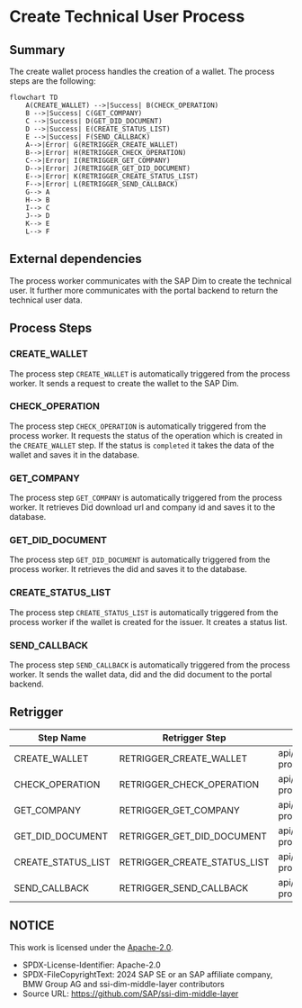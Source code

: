 # Create Technical User Process

## Summary

The create wallet process handles the creation of a wallet. The process steps are the following:

```mermaid
flowchart TD
    A(CREATE_WALLET) -->|Success| B(CHECK_OPERATION)
    B -->|Success| C(GET_COMPANY)
    C -->|Success| D(GET_DID_DOCUMENT)
    D -->|Success| E(CREATE_STATUS_LIST)
    E -->|Success| F(SEND_CALLBACK)
    A-->|Error| G(RETRIGGER_CREATE_WALLET)
    B-->|Error| H(RETRIGGER_CHECK_OPERATION)
    C-->|Error| I(RETRIGGER_GET_COMPANY)
    D-->|Error| J(RETRIGGER_GET_DID_DOCUMENT)
    E-->|Error| K(RETRIGGER_CREATE_STATUS_LIST)
    F-->|Error| L(RETRIGGER_SEND_CALLBACK)
    G--> A
    H--> B
    I--> C
    J--> D
    K--> E
    L--> F
```

## External dependencies

The process worker communicates with the SAP Dim to create the technical user. It further more communicates with the portal backend to return the technical user data.

## Process Steps

### CREATE_WALLET

The process step `CREATE_WALLET` is automatically triggered from the process worker. It sends a request to create the wallet to the SAP Dim.

### CHECK_OPERATION

The process step `CHECK_OPERATION` is automatically triggered from the process worker. It requests the status of the operation which is created in the `CREATE_WALLET` step. If the status is `completed` it takes the data of the wallet and saves it in the database.

### GET_COMPANY

The process step `GET_COMPANY` is automatically triggered from the process worker. It retrieves Did download url and company id and saves it to the database.

### GET_DID_DOCUMENT

The process step `GET_DID_DOCUMENT` is automatically triggered from the process worker. It retrieves the did and saves it to the database.

### CREATE_STATUS_LIST

The process step `CREATE_STATUS_LIST` is automatically triggered from the process worker if the wallet is created for the issuer. It creates a status list.

### SEND_CALLBACK

The process step `SEND_CALLBACK` is automatically triggered from the process worker. It sends the wallet data, did and the did document to the portal backend.

## Retrigger

| Step Name          | Retrigger Step               | Retrigger Endpoint                                                                          |
| ------------------ | ---------------------------- | ------------------------------------------------------------------------------------------- |
| CREATE_WALLET      | RETRIGGER_CREATE_WALLET      | api/dim/process/wallet/{processId}/retrigger?processStepTypeId=RETRIGGER_CREATE_WALLET      |
| CHECK_OPERATION    | RETRIGGER_CHECK_OPERATION    | api/dim/process/wallet/{processId}/retrigger?processStepTypeId=RETRIGGER_CHECK_OPERATION    |
| GET_COMPANY        | RETRIGGER_GET_COMPANY        | api/dim/process/wallet/{processId}/retrigger?processStepTypeId=RETRIGGER_GET_COMPANY        |
| GET_DID_DOCUMENT   | RETRIGGER_GET_DID_DOCUMENT   | api/dim/process/wallet/{processId}/retrigger?processStepTypeId=RETRIGGER_GET_DID_DOCUMENT   |
| CREATE_STATUS_LIST | RETRIGGER_CREATE_STATUS_LIST | api/dim/process/wallet/{processId}/retrigger?processStepTypeId=RETRIGGER_CREATE_STATUS_LIST |
| SEND_CALLBACK      | RETRIGGER_SEND_CALLBACK      | api/dim/process/wallet/{processId}/retrigger?processStepTypeId=RETRIGGER_SEND_CALLBACK      |

## NOTICE

This work is licensed under the [Apache-2.0](https://www.apache.org/licenses/LICENSE-2.0).

- SPDX-License-Identifier: Apache-2.0
- SPDX-FileCopyrightText: 2024 SAP SE or an SAP affiliate company, BMW Group AG and ssi-dim-middle-layer contributors
- Source URL: https://github.com/SAP/ssi-dim-middle-layer
